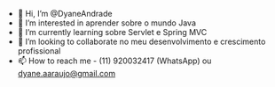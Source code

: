 - 👋 Hi, I’m @DyaneAndrade
- 👀 I’m interested in  aprender sobre o mundo Java
- 🌱 I’m currently learning sobre Servlet e Spring MVC
- 💞️ I’m looking to collaborate no meu desenvolvimento e crescimento profissional
- 📫 How to reach me - (11) 920032417 (WhatsApp) ou dyane.aaraujo@gmail.com

<!---
DyaneAndrade/DyaneAndrade is a ✨ special ✨ repository because its `README.md` (this file) appears on your GitHub profile.
You can click the Preview link to take a look at your changes.
--->
